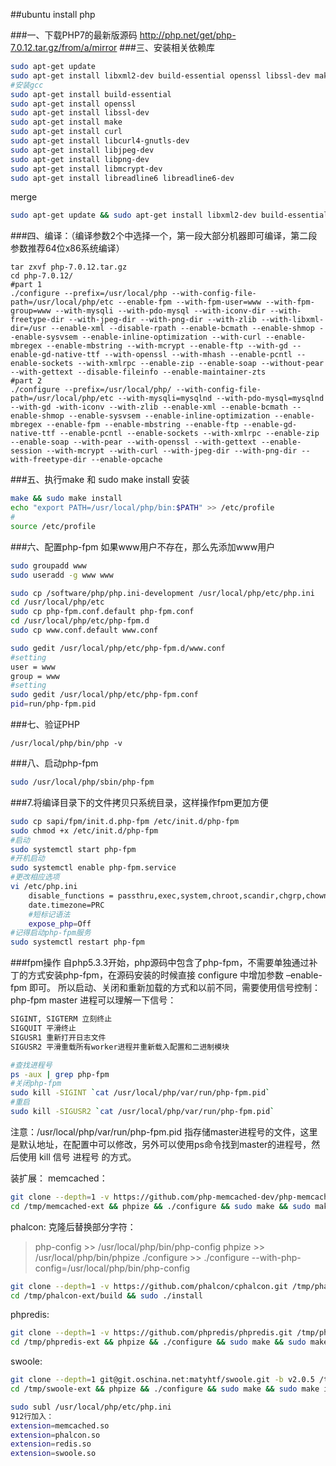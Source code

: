 ##ubuntu install php


###一、下载PHP7的最新版源码
http://php.net/get/php-7.0.12.tar.gz/from/a/mirror
###三、安装相关依赖库
```sh
sudo apt-get update
sudo apt-get install libxml2-dev build-essential openssl libssl-dev make curl libcurl4-gnutls-dev libjpeg-dev libpng-dev libmcrypt-dev libreadline6 libreadline6-dev 
#安装gcc
sudo apt-get install build-essential
sudo apt-get install openssl 
sudo apt-get install libssl-dev 
sudo apt-get install make
sudo apt-get install curl
sudo apt-get install libcurl4-gnutls-dev
sudo apt-get install libjpeg-dev
sudo apt-get install libpng-dev
sudo apt-get install libmcrypt-dev
sudo apt-get install libreadline6 libreadline6-dev
```
merge
```sh
sudo apt-get update && sudo apt-get install libxml2-dev build-essential openssl libssl-dev make curl libcurl4-gnutls-dev libjpeg-dev libpng-dev libmcrypt-dev libreadline6 libreadline6-dev libfreetype6-dev
```
###四、编译：（编译参数2个中选择一个，第一段大部分机器即可编译，第二段参数推荐64位x86系统编译）
```
tar zxvf php-7.0.12.tar.gz
cd php-7.0.12/
#part 1
./configure --prefix=/usr/local/php --with-config-file-path=/usr/local/php/etc --enable-fpm --with-fpm-user=www --with-fpm-group=www --with-mysqli --with-pdo-mysql --with-iconv-dir --with-freetype-dir --with-jpeg-dir --with-png-dir --with-zlib --with-libxml-dir=/usr --enable-xml --disable-rpath --enable-bcmath --enable-shmop --enable-sysvsem --enable-inline-optimization --with-curl --enable-mbregex --enable-mbstring --with-mcrypt --enable-ftp --with-gd --enable-gd-native-ttf --with-openssl --with-mhash --enable-pcntl --enable-sockets --with-xmlrpc --enable-zip --enable-soap --without-pear --with-gettext --disable-fileinfo --enable-maintainer-zts
#part 2
./configure --prefix=/usr/local/php/ --with-config-file-path=/usr/local/php/etc --with-mysqli=mysqlnd --with-pdo-mysql=mysqlnd --with-gd -with-iconv --with-zlib --enable-xml --enable-bcmath --enable-shmop --enable-sysvsem --enable-inline-optimization --enable-mbregex --enable-fpm --enable-mbstring --enable-ftp --enable-gd-native-ttf --enable-pcntl --enable-sockets --with-xmlrpc --enable-zip --enable-soap --with-pear --with-openssl --with-gettext --enable-session --with-mcrypt --with-curl --with-jpeg-dir --with-png-dir --with-freetype-dir --enable-opcache
```
###五、执行make 和 sudo make install 安装
```sh
make && sudo make install
echo "export PATH=/usr/local/php/bin:$PATH" >> /etc/profile
#
source /etc/profile
```
###六、配置php-fpm
如果www用户不存在，那么先添加www用户
```sh
sudo groupadd www
sudo useradd -g www www
```

```sh
sudo cp /software/php/php.ini-development /usr/local/php/etc/php.ini
cd /usr/local/php/etc
sudo cp php-fpm.conf.default php-fpm.conf
cd /usr/local/php/etc/php-fpm.d
sudo cp www.conf.default www.conf

sudo gedit /usr/local/php/etc/php-fpm.d/www.conf
#setting
user = www
group = www
#setting
sudo gedit /usr/local/php/etc/php-fpm.conf
pid=run/php-fpm.pid
```

###七、验证PHP
```
/usr/local/php/bin/php -v
```
###八、启动php-fpm
```sh
sudo /usr/local/php/sbin/php-fpm
```
###7.将编译目录下的文件拷贝只系统目录，这样操作fpm更加方便
```sh
sudo cp sapi/fpm/init.d.php-fpm /etc/init.d/php-fpm
sudo chmod +x /etc/init.d/php-fpm
#启动
sudo systemctl start php-fpm
#开机启动
sudo systemctl enable php-fpm.service
#更改相应选项
vi /etc/php.ini
	disable_functions = passthru,exec,system,chroot,scandir,chgrp,chown,shell_exec,proc_open,proc_get_status,ini_alter,ini_alter,ini_restore,dl,openlog,syslog,readlink,symlink,popepassthru,stream_socket_server,escapeshellcmd,dll,popen,disk_free_space,checkdnsrr,checkdnsrr,getservbyname,getservbyport,disk_total_space,posix_ctermid,posix_get_last_error,posix_getcwd, posix_getegid,posix_geteuid,posix_getgid, posix_getgrgid,posix_getgrnam,posix_getgroups,posix_getlogin,posix_getpgid,posix_getpgrp,posix_getpid, posix_getppid,posix_getpwnam,posix_getpwuid, posix_getrlimit, posix_getsid,posix_getuid,posix_isatty, posix_kill,posix_mkfifo,posix_setegid,posix_seteuid,posix_setgid, posix_setpgid,posix_setsid,posix_setuid,posix_strerror,posix_times,posix_ttyname,posix_uname
	date.timezone=PRC
	#短标记语法
	expose_php=Off
#记得启动php-fpm服务
sudo systemctl restart php-fpm
```
###fpm操作
自php5.3.3开始，php源码中包含了php-fpm，不需要单独通过补丁的方式安装php-fpm，在源码安装的时候直接 configure 中增加参数 –enable-fpm 即可。
所以启动、关闭和重新加载的方式和以前不同，需要使用信号控制：
php-fpm master 进程可以理解一下信号：
```sh
SIGINT, SIGTERM 立刻终止
SIGQUIT 平滑终止
SIGUSR1 重新打开日志文件
SIGUSR2 平滑重载所有worker进程并重新载入配置和二进制模块
```
```sh
#查找进程号
ps -aux | grep php-fpm
#关闭php-fpm
sudo kill -SIGINT `cat /usr/local/php/var/run/php-fpm.pid`
#重启
sudo kill -SIGUSR2 `cat /usr/local/php/var/run/php-fpm.pid`
```
注意：/usr/local/php/var/run/php-fpm.pid 指存储master进程号的文件，这里是默认地址，在配置中可以修改，另外可以使用ps命令找到master的进程号，然后使用 kill 信号 进程号 的方式。


装扩展：
memcached：
```sh
git clone --depth=1 -v https://github.com/php-memcached-dev/php-memcached.git -b php7 /tmp/memcached-ext
cd /tmp/memcached-ext && phpize && ./configure && sudo make && sudo make install
```
phalcon:
克隆后替换部分字符：
>php-config  >>  /usr/local/php/bin/php-config
>phpize  >>  /usr/local/php/bin/phpize
>./configure  >>  ./configure --with-php-config=/usr/local/php/bin/php-config
```sh
git clone --depth=1 -v https://github.com/phalcon/cphalcon.git /tmp/phalcon-ext
cd /tmp/phalcon-ext/build && sudo ./install
```
phpredis:
```sh
git clone --depth=1 -v https://github.com/phpredis/phpredis.git /tmp/phpredis-ext
cd /tmp/phpredis-ext && phpize && ./configure && sudo make && sudo make install
```
swoole:
```sh
git clone --depth=1 git@git.oschina.net:matyhtf/swoole.git -b v2.0.5 /tmp/swoole-ext
cd /tmp/swoole-ext && phpize && ./configure && sudo make && sudo make install
```
```sh
sudo subl /usr/local/php/etc/php.ini
912行加入：
extension=memcached.so
extension=phalcon.so
extension=redis.so
extension=swoole.so
```